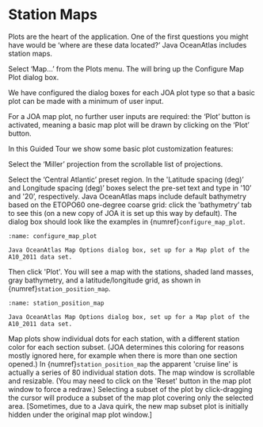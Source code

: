 # Station Maps
Plots are the heart of the application. One of the first questions you might have would be ‘where are these data located?’ Java OceanAtlas includes station maps.

Select ‘Map...’ from the Plots menu. The will bring up the Configure Map Plot dialog box.

We have configured the dialog boxes for each JOA plot type so that a basic plot can be made with a minimum of user input.

For a JOA map plot, no further user inputs are required: the ‘Plot’ button is activated, meaning a basic map plot will be drawn by clicking on the ‘Plot’ button.

In this Guided Tour we show some basic plot customization features:

Select the ‘Miller’ projection from the scrollable list of projections.

Select the ‘Central Atlantic’ preset region. In the 'Latitude spacing (deg)’ and Longitude spacing (deg)’ boxes select the pre-set text and type in '10’ and '20’, respectively. Java OceanAtlas maps include default bathymetry based on the ETOPO60 one-degree coarse grid: click the 'bathymetry’ tab to see this (on a new copy of JOA it is set up this way by default). The dialog box should look like the examples in {numref}`configure_map_plot`.

```{figure} figures/fig2.webp
:name: configure_map_plot

Java OceanAtlas Map Options dialog box, set up for a Map plot of the A10_2011 data set.
```

Then click 'Plot'. You will see a map with the stations, shaded land masses, gray bathymetry, and a latitude/longitude grid, as shown in {numref}`station_position_map`.

```{figure} figures/fig3.webp
:name: station_position_map

Java OceanAtlas Map Options dialog box, set up for a Map plot of the A10_2011 data set.
```

Map plots show individual dots for each station, with a different station color for each section subset. (JOA determines this coloring for reasons mostly ignored here, for example when there is more than one section opened.) In {numref}`station_position_map` the apparent 'cruise line' is actually a series of 80 individual station dots. The map window is scrollable and resizable. (You may need to click on the 'Reset' button in the map plot window to force a redraw.) Selecting a subset of the plot by click-dragging the cursor will produce a subset of the map plot covering only the selected area. [Sometimes, due to a Java quirk, the new map subset plot is initially hidden under the original map plot window.]
